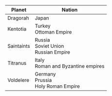 # 
|Planet|Nation|
|---|---|
Dragorah | Japan 
Kentotia | Turkey<br/>Ottoman Empire 
Saintaints | Russia<br/>Soviet Union<br/>Russian Empire
Titranus | Italy<br/>Roman and Byzantine empires
Voldelere | Germany<br/>Prussia<br/>Holy Roman Empire 
